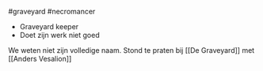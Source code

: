 #graveyard #necromancer 

- Graveyard keeper
- Doet zijn werk niet goed


We weten niet zijn volledige naam.
Stond te praten bij [[De Graveyard]] met [[Anders Vesalion]]